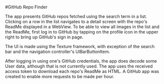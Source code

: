 #GitHub Repo Finder

The app presents GitHub repos fetched using the search term in a list. Clicking on a row in the list navigates to a detail screen with the repo's ReadMe displayed in a WebView. To be able to view all images in the list and the ReadMe, first log in to GitHub by tapping on the profile icon in the upper right to bring up GitHub's sign in page. 

The UI is made using the Texture framework, with exception of the search bar and the navigation controller's UIBarButtonItem. 

After logging in using one's GitHub credentials, the app does decode some User data, although that is not currently used. The app uses the received access token to download each repo's ReadMe as HTML. A GitHub app was created to enable more requests to be made per hour.
